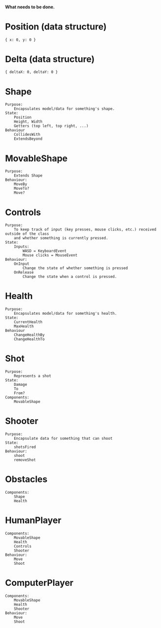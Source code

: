 #### What needs to be done.

# Position (data structure)

    { x: 0, y: 0 }

# Delta (data structure)

    { deltaX: 0, deltaY: 0 }

# Shape

    Purpose:
        Encapsulates model/data for something's shape.
    State:
        Position
        Height, Width
        Getters (top left, top right, ...)
    Behaviour
        CollidesWith
        ExtendsBeyond

# MovableShape

    Purpose:
        Extends Shape
    Behaviour:
        MoveBy
        MoveTo?
        Move?

# Controls

    Purpose:
        To keep track of input (key presses, mouse clicks, etc.) received outside of the class
        and whether something is currently pressed.
    State:
        Inputs:
            WASD = KeyboardEvent
            Mouse clicks = MouseEvent
    Behaviour:
        OnInput
            Change the state of whether something is pressed
        OnRelease
            Change the state when a control is pressed.

# Health

    Purpose:
        Encapsulates model/data for something's health.
    State:
        CurrentHealth
        MaxHealth
    Behaviour
        ChangeHealthBy
        ChangeHealthTo

# Shot

    Purpose:
        Represents a shot
    State:
        Damage
        To
        From?
    Components:
        MovableShape

# Shooter

    Purpose:
        Encapsulate data for something that can shoot
    State:
        shotsFired
    Behaviour:
        shoot
        removeShot

# Obstacles

    Components:
        Shape
        Health

# HumanPlayer

    Components:
        MovableShape
        Health
        Controls
        Shooter
    Behaviour:
        Move
        Shoot

# ComputerPlayer

    Components:
        MovableShape
        Health
        Shooter
    Behaviour:
        Move
        Shoot
